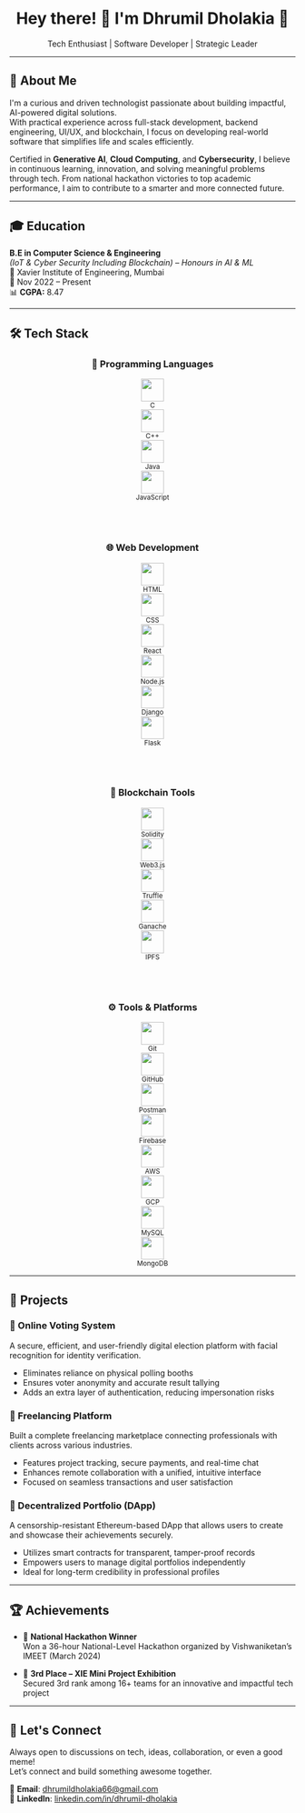 <h1 align="center">Hey there! 👋 I'm Dhrumil Dholakia 🚀</h1>
<p align="center">Tech Enthusiast | Software Developer | Strategic Leader</p>

---

## 💼 About Me

I'm a curious and driven technologist passionate about building impactful, AI-powered digital solutions.  
With practical experience across full-stack development, backend engineering, UI/UX, and blockchain, I focus on developing real-world software that simplifies life and scales efficiently.

Certified in **Generative AI**, **Cloud Computing**, and **Cybersecurity**, I believe in continuous learning, innovation, and solving meaningful problems through tech. From national hackathon victories to top academic performance, I aim to contribute to a smarter and more connected future.

---

## 🎓 Education

**B.E in Computer Science & Engineering**  
*(IoT & Cyber Security Including Blockchain) – Honours in AI & ML*  
📍 Xavier Institute of Engineering, Mumbai  
📅 Nov 2022 – Present  
📊 **CGPA:** 8.47  

---

## 🛠 Tech Stack

<div align="center">

### 🔹 Programming Languages
<a href="https://en.cppreference.com/w/c" target="_blank"><img src="https://cdn.jsdelivr.net/gh/devicons/devicon/icons/c/c-original.svg" width="40"/></a><br><sub>C</sub>  
<a href="https://isocpp.org/" target="_blank"><img src="https://cdn.jsdelivr.net/gh/devicons/devicon/icons/cplusplus/cplusplus-original.svg" width="40"/></a><br><sub>C++</sub>  
<a href="https://www.oracle.com/java/" target="_blank"><img src="https://cdn.jsdelivr.net/gh/devicons/devicon/icons/java/java-original.svg" width="40"/></a><br><sub>Java</sub>  
<a href="https://developer.mozilla.org/en-US/docs/Web/JavaScript" target="_blank"><img src="https://cdn.jsdelivr.net/gh/devicons/devicon/icons/javascript/javascript-original.svg" width="40"/></a><br><sub>JavaScript</sub>  

<br><br>

### 🌐 Web Development
<a href="https://developer.mozilla.org/en-US/docs/Web/HTML" target="_blank"><img src="https://cdn.jsdelivr.net/gh/devicons/devicon/icons/html5/html5-original.svg" width="40"/></a><br><sub>HTML</sub>  
<a href="https://developer.mozilla.org/en-US/docs/Web/CSS" target="_blank"><img src="https://cdn.jsdelivr.net/gh/devicons/devicon/icons/css3/css3-original.svg" width="40"/></a><br><sub>CSS</sub>  
<a href="https://react.dev/" target="_blank"><img src="https://cdn.jsdelivr.net/gh/devicons/devicon/icons/react/react-original.svg" width="40"/></a><br><sub>React</sub>  
<a href="https://nodejs.org/" target="_blank"><img src="https://cdn.jsdelivr.net/gh/devicons/devicon/icons/nodejs/nodejs-original.svg" width="40"/></a><br><sub>Node.js</sub>  
<a href="https://www.djangoproject.com/" target="_blank"><img src="https://cdn.jsdelivr.net/gh/devicons/devicon/icons/django/django-plain.svg" width="40"/></a><br><sub>Django</sub>  
<a href="https://flask.palletsprojects.com/" target="_blank"><img src="https://cdn.jsdelivr.net/gh/devicons/devicon/icons/flask/flask-original.svg" width="40"/></a><br><sub>Flask</sub>  

<br><br>

### 🔐 Blockchain Tools
<a href="https://soliditylang.org/" target="_blank"><img src="https://cdn.jsdelivr.net/gh/devicons/devicon/icons/solidity/solidity-original.svg" width="40"/></a><br><sub>Solidity</sub>  
<a href="https://web3js.readthedocs.io/" target="_blank"><img src="https://seeklogo.com/images/W/web3-logo-4801c6ec5ef6ae5c7d231552bc28e0c9.png" width="40"/></a><br><sub>Web3.js</sub>  
<a href="https://trufflesuite.com/" target="_blank"><img src="https://avatars.githubusercontent.com/u/2222118?s=200&v=4" width="40"/></a><br><sub>Truffle</sub>  
<a href="https://trufflesuite.com/ganache/" target="_blank"><img src="https://avatars.githubusercontent.com/u/34691461?s=200&v=4" width="40"/></a><br><sub>Ganache</sub>  
<a href="https://ipfs.tech/" target="_blank"><img src="https://ipfs.tech/_next/static/media/ipfs-logo.2e3cf5d4.svg" width="40"/></a><br><sub>IPFS</sub>  

<br><br>

### ⚙️ Tools & Platforms
<a href="https://git-scm.com/" target="_blank"><img src="https://cdn.jsdelivr.net/gh/devicons/devicon/icons/git/git-original.svg" width="40"/></a><br><sub>Git</sub>  
<a href="https://github.com/" target="_blank"><img src="https://cdn.jsdelivr.net/gh/devicons/devicon/icons/github/github-original.svg" width="40"/></a><br><sub>GitHub</sub>  
<a href="https://www.postman.com/" target="_blank"><img src="https://www.vectorlogo.zone/logos/getpostman/getpostman-icon.svg" width="40"/></a><br><sub>Postman</sub>  
<a href="https://firebase.google.com/" target="_blank"><img src="https://cdn.jsdelivr.net/gh/devicons/devicon/icons/firebase/firebase-plain.svg" width="40"/></a><br><sub>Firebase</sub>  
<a href="https://aws.amazon.com/" target="_blank"><img src="https://cdn.jsdelivr.net/gh/devicons/devicon/icons/amazonwebservices/amazonwebservices-original.svg" width="40"/></a><br><sub>AWS</sub>  
<a href="https://cloud.google.com/" target="_blank"><img src="https://cdn.jsdelivr.net/gh/devicons/devicon/icons/googlecloud/googlecloud-original.svg" width="40"/></a><br><sub>GCP</sub>  
<a href="https://www.mysql.com/" target="_blank"><img src="https://cdn.jsdelivr.net/gh/devicons/devicon/icons/mysql/mysql-original.svg" width="40"/></a><br><sub>MySQL</sub>  
<a href="https://www.mongodb.com/" target="_blank"><img src="https://cdn.jsdelivr.net/gh/devicons/devicon/icons/mongodb/mongodb-original.svg" width="40"/></a><br><sub>MongoDB</sub>  

</div>





---

## 🚀 Projects

### 🔐 Online Voting System
A secure, efficient, and user-friendly digital election platform with facial recognition for identity verification.  
- Eliminates reliance on physical polling booths  
- Ensures voter anonymity and accurate result tallying  
- Adds an extra layer of authentication, reducing impersonation risks  

### 💼 Freelancing Platform
Built a complete freelancing marketplace connecting professionals with clients across various industries.  
- Features project tracking, secure payments, and real-time chat  
- Enhances remote collaboration with a unified, intuitive interface  
- Focused on seamless transactions and user satisfaction  

### 🔗 Decentralized Portfolio (DApp)
A censorship-resistant Ethereum-based DApp that allows users to create and showcase their achievements securely.  
- Utilizes smart contracts for transparent, tamper-proof records  
- Empowers users to manage digital portfolios independently  
- Ideal for long-term credibility in professional profiles  

---

## 🏆 Achievements

- 🥇 **National Hackathon Winner**  
  Won a 36-hour National-Level Hackathon organized by Vishwaniketan’s IMEET (March 2024)

- 🥉 **3rd Place – XIE Mini Project Exhibition**  
  Secured 3rd rank among 16+ teams for an innovative and impactful tech project

---

## 🤝 Let's Connect

Always open to discussions on tech, ideas, collaboration, or even a good meme!  
Let’s connect and build something awesome together.

📧 **Email**: dhrumildholakia66@gmail.com  
🔗 **LinkedIn**: [linkedin.com/in/dhrumil-dholakia](https://www.linkedin.com/in/dhrumil-dholakia)

